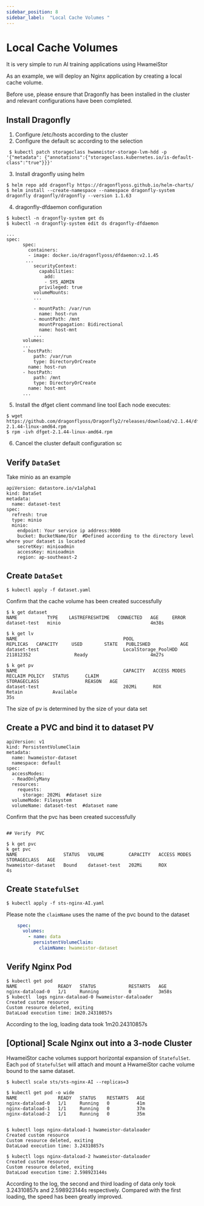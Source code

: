 ```yaml
---
sidebar_position: 8
sidebar_label:  "Local Cache Volumes "
---
```


# Local Cache Volumes

It is very simple to run AI training applications using HwameiStor

As an example, we will deploy an Nginx application by creating a local cache volume.

Before use, please ensure that Dragonfly has been installed in the cluster and relevant configurations have been completed.

## Install Dragonfly
1. Configure /etc/hosts according to the cluster
2. Configure the default sc according to the selection
```console
 $ kubectl patch storageclass hwameistor-storage-lvm-hdd -p '{"metadata": {"annotations":{"storageclass.kubernetes.io/is-default-class":"true"}}}'
```

3. Install dragonfly using helm
```console
$ helm repo add dragonfly https://dragonflyoss.github.io/helm-charts/
$ helm install --create-namespace --namespace dragonfly-system dragonfly dragonfly/dragonfly --version 1.1.63
```

4. dragonfly-dfdaemon configuration
```console
$ kubectl -n dragonfly-system get ds
$ kubectl -n dragonfly-system edit ds dragonfly-dfdaemon

...
spec:
      spec:
        containers:
        - image: docker.io/dragonflyoss/dfdaemon:v2.1.45
       ...
          securityContext:
            capabilities:
              add:
              - SYS_ADMIN
            privileged: true
          volumeMounts:
          ...
            
          - mountPath: /var/run
            name: host-run
          - mountPath: /mnt
            mountPropagation: Bidirectional
            name: host-mnt
          ...
      volumes:
      ...
      - hostPath:
          path: /var/run
          type: DirectoryOrCreate
        name: host-run
      - hostPath:
          path: /mnt
          type: DirectoryOrCreate
        name: host-mnt
      ... 

```

5. Install the dfget client command line tool
   Each node executes:
```console
$ wget https://github.com/dragonflyoss/Dragonfly2/releases/download/v2.1.44/dfget-2.1.44-linux-amd64.rpm
$ rpm -ivh dfget-2.1.44-linux-amd64.rpm
```

6. Cancel the cluster default configuration sc

   
## Verify `DataSet`

Take minio as an example

```console
apiVersion: datastore.io/v1alpha1
kind: DataSet
metadata:
  name: dataset-test
spec:
  refresh: true
  type: minio
  minio:
    endpoint: Your service ip address:9000
    bucket: BucketName/Dir  #Defined according to the directory level where your dataset is located
    secretKey: minioadmin
    accessKey: minioadmin
    region: ap-southeast-2  
```

## Create `DataSet`


```Console
$ kubectl apply -f dataset.yaml
```

Confirm that the cache volume has been created successfully

```Console
$ k get dataset
NAME           TYPE    LASTREFRESHTIME   CONNECTED   AGE     ERROR
dataset-test   minio                                 4m38s

$ k get lv
NAME                                       POOL                   REPLICAS   CAPACITY     USED        STATE   PUBLISHED           AGE
dataset-test                               LocalStorage_PoolHDD              211812352                Ready                       4m27s

$ k get pv
NAME                                       CAPACITY   ACCESS MODES   RECLAIM POLICY   STATUS      CLAIM                                                    STORAGECLASS                 REASON   AGE
dataset-test                               202Mi      ROX            Retain           Available                                                                                                  35s

```

The size of pv is determined by the size of your data set

## Create a PVC and bind it to dataset PV

```Console
apiVersion: v1
kind: PersistentVolumeClaim
metadata:
  name: hwameistor-dataset
  namespace: default
spec:
  accessModes:
  - ReadOnlyMany
  resources:
    requests:
      storage: 202Mi  #dataset size
  volumeMode: Filesystem
  volumeName: dataset-test  #dataset name
```

Confirm that the pvc has been created successfully

```Console

## Verify  PVC

$ k get pvc
k get pvc
NAME                 STATUS   VOLUME         CAPACITY   ACCESS MODES   STORAGECLASS   AGE
hwameistor-dataset   Bound    dataset-test   202Mi      ROX                           4s
```

## Create `StatefulSet`

```Console
$ kubectl apply -f sts-nginx-AI.yaml
```

Please note the `claimName` uses the name of the pvc bound to the dataset

```yaml
    spec:
      volumes:
        - name: data
          persistentVolumeClaim:
            claimName: hwameistor-dataset
```
## Verify Nginx Pod 
```Console
$ kubectl get pod
NAME               READY   STATUS            RESTARTS   AGE
nginx-dataload-0   1/1     Running           0          3m58s
$ kubectl  logs nginx-dataload-0 hwameistor-dataloader
Created custom resource
Custom resource deleted, exiting
DataLoad execution time: 1m20.24310857s
```
According to the log, loading data took 1m20.24310857s

## [Optional] Scale Nginx out into a 3-node Cluster

HwameiStor cache volumes support horizontal expansion of `StatefulSet`. Each `pod` of `StatefulSet` will attach and mount a HwameiStor cache volume bound to the same dataset.

```console
$ kubectl scale sts/sts-nginx-AI --replicas=3

$ kubectl get pod -o wide
NAME               READY   STATUS    RESTARTS   AGE
nginx-dataload-0   1/1     Running   0          41m
nginx-dataload-1   1/1     Running   0          37m
nginx-dataload-2   1/1     Running   0          35m


$ kubectl logs nginx-dataload-1 hwameistor-dataloader
Created custom resource
Custom resource deleted, exiting
DataLoad execution time: 3.24310857s

$ kubectl logs nginx-dataload-2 hwameistor-dataloader
Created custom resource
Custom resource deleted, exiting
DataLoad execution time: 2.598923144s

```

According to the log, the second and third loading of data only took 3.24310857s and 2.598923144s respectively. Compared with the first loading, the speed has been greatly improved.